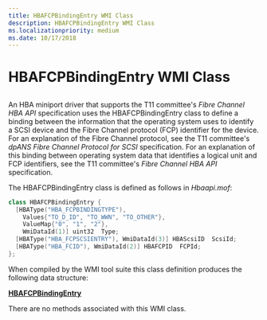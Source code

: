 ```yaml
---
title: HBAFCPBindingEntry WMI Class
description: HBAFCPBindingEntry WMI Class
ms.localizationpriority: medium
ms.date: 10/17/2018
---
```


# HBAFCPBindingEntry WMI Class


## <span id="ddk_hbafcpbindingentry_wmi_class_kr"></span><span id="DDK_HBAFCPBINDINGENTRY_WMI_CLASS_KR"></span>


An HBA miniport driver that supports the T11 committee's *Fibre Channel HBA API* specification uses the HBAFCPBindingEntry class to define a binding between the information that the operating system uses to identify a SCSI device and the Fibre Channel protocol (FCP) identifier for the device. For an explanation of the Fibre Channel protocol, see the T11 committee's *dpANS Fibre Channel Protocol for SCSI* specification. For an explanation of this binding between operating system data that identifies a logical unit and FCP identifiers, see the T11 committee's *Fibre Channel HBA API* specification.

The HBAFCPBindingEntry class is defined as follows in *Hbaapi.mof*:

```cpp
class HBAFCPBindingEntry {
  [HBAType("HBA_FCPBINDINGTYPE"),
    Values{"TO_D_ID", "TO_WWN", "TO_OTHER"},
    ValueMap{"0", "1", "2"},
    WmiDataId(1)] uint32  Type;
  [HBAType("HBA_FCPSCSIENTRY"), WmiDataId(3)] HBAScsiID  ScsiId;
  [HBAType("HBA_FCID"), WmiDataId(2)] HBAFCPID  FCPId;
};
```

When compiled by the WMI tool suite this class definition produces the following data structure:

[**HBAFCPBindingEntry**](/windows-hardware/drivers/ddi/hbapiwmi/ns-hbapiwmi-_hbafcpbindingentry)

There are no methods associated with this WMI class.

 

